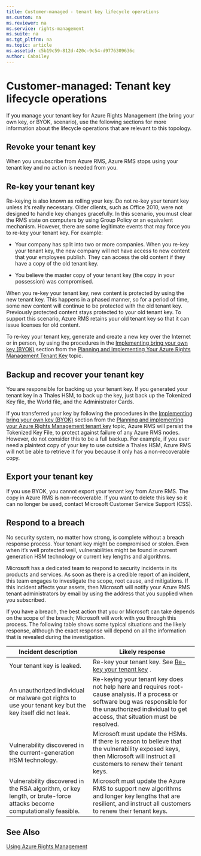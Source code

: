 ```yaml
---
title: Customer-managed - tenant key lifecycle operations
ms.custom: na
ms.reviewer: na
ms.service: rights-management
ms.suite: na
ms.tgt_pltfrm: na
ms.topic: article
ms.assetid: c5b19c59-812d-420c-9c54-d9776309636c
author: Cabailey
---
```


# Customer-managed: Tenant key lifecycle operations
If you manage your tenant key for Azure Rights Management (the bring your own key, or BYOK, scenario), use the following sections for more information about the lifecycle operations that are relevant to this topology.

## Revoke your tenant key
When you unsubscribe from Azure RMS, Azure RMS stops using your tenant key and no action is needed from you.

## Re-key your tenant key
Re-keying is also known as rolling your key. Do not re-key your tenant key unless it’s really necessary. Older clients, such as Office 2010, were not designed to handle key changes gracefully. In this scenario, you must clear the RMS state on computers by using Group Policy or an equivalent mechanism. However, there are some legitimate events that may force you to re-key your tenant key. For example:

-   Your company has split into two or more companies. When you re-key your tenant key, the new company will not have access to new content that your employees publish. They can access the old content if they have a copy of the old tenant key.

-   You believe the master copy of your tenant key (the copy in your possession) was compromised.

When you re-key your tenant key, new content is protected by using the new tenant key. This happens in a phased manner, so for a period of time, some new content will continue to be protected with the old tenant key. Previously protected content stays protected to your old tenant key. To support this scenario, Azure RMS retains your old tenant key so that it can issue licenses for old content.

To re-key your tenant key, generate and create a new key over the Internet or in person, by using the procedures in the [Implementing bring your own key (BYOK)](..\plan-design\planning-and-implementing-your-azure-rights-management-tenant-key.md#implementing-your-azure-rights-management-tenant-key) section from the [Planning and Implementing Your Azure Rights Management Tenant Key](..\plan-design\planning-and-implementing-your-azure-rights-management-tenant-key.md) topic.

## Backup and recover your tenant key
You are responsible for backing up your tenant key. If you generated your tenant key in a Thales HSM, to back up the key, just back up the Tokenized Key file, the World file, and the Administrator Cards.

If you transferred your key by following the procedures in the [Implementing bring your own key (BYOK)](..\plan-design\planning-and-implementing-your-azure-rights-management-tenant-key.md#implementing-your-azure-rights-management-tenant-key) section from the [Planning and implementing your Azure Rights Management tenant key](..\plan-design\planning-and-implementing-your-azure-rights-management-tenant-key.md) topic, Azure RMS will persist the Tokenized Key File, to protect against failure of any Azure RMS nodes. However, do not consider this to be a full backup. For example, if you ever need a plaintext copy of your key to use outside a Thales HSM, Azure RMS will not be able to retrieve it for you because it only has a non-recoverable copy.

## Export your tenant key
If you use BYOK, you cannot export your tenant key from Azure RMS. The copy in Azure RMS is non-recoverable. If you want to delete this key so it can no longer be used, contact Microsoft Customer Service Support (CSS).

## Respond to a breach
No security system, no matter how strong, is complete without a breach response process. Your tenant key might be compromised or stolen. Even when it’s well protected well, vulnerabilities might be found in current generation HSM technology or current key lengths and algorithms.

Microsoft has a dedicated team to respond to security incidents in its products and services. As soon as there is a credible report of an incident, this team engages to investigate the scope, root cause, and mitigations. If this incident affects your assets, then Microsoft will notify your Azure RMS tenant administrators by email by using the address that you supplied when you subscribed.

If you have a breach, the best action that you or Microsoft can take  depends on the scope of the breach; Microsoft will work with you through this process. The following table shows some typical situations and the likely response, although the exact response will depend on all the information that is revealed during the investigation.

|Incident description|Likely response|
|------------------------|-------------------|
|Your tenant key is leaked.|Re-key your tenant key. See [Re-key your tenant key](#re-key-your-tenant-key) .|
|An unauthorized individual or malware got rights to use your tenant key but the key itself did not leak.|Re-keying your tenant key does not help here and requires root-cause analysis. If a process or software bug was responsible for the unauthorized individual to get access, that situation must be resolved.|
|Vulnerability discovered in the current-generation HSM technology.|Microsoft must update the HSMs. If there is reason to believe that the vulnerability exposed keys, then Microsoft will instruct all customers to renew their tenant keys.|
|Vulnerability discovered in the RSA algorithm, or key length, or brute-force attacks become computationally feasible.|Microsoft must update the Azure RMS to support new algorithms and longer key lengths that are resilient, and instruct all customers to renew their tenant keys.|

## See Also
[Using Azure Rights Management](using-azure-rights-management.md)

